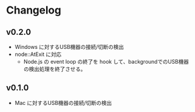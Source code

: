 # Changelog


## v0.2.0

- Windows に対するUSB機器の接続/切断の検出
- node::AtExit に対応
	- Node.js の event loop の終了を hook して、backgroundでのUSB機器の検出処理を終了させる。

## v0.1.0

- Mac に対するUSB機器の接続/切断の検出
